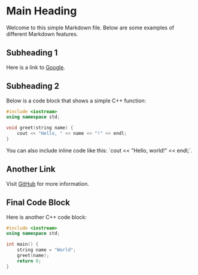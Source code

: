 # Main Heading

Welcome to this simple Markdown file. Below are some examples of different Markdown features.

## Subheading 1

Here is a link to [Google](https://www.google.com).

## Subheading 2

Below is a code block that shows a simple C++ function:

```cpp
#include <iostream>
using namespace std;

void greet(string name) {
    cout << "Hello, " << name << "!" << endl;
}
```

You can also include inline code like this: \`cout << "Hello, world!" << endl;\`.

## Another Link

Visit [GitHub](https://www.github.com) for more information.

## Final Code Block

Here is another C++ code block:

```cpp
#include <iostream>
using namespace std;

int main() {
    string name = "World";
    greet(name);
    return 0;
}
```
